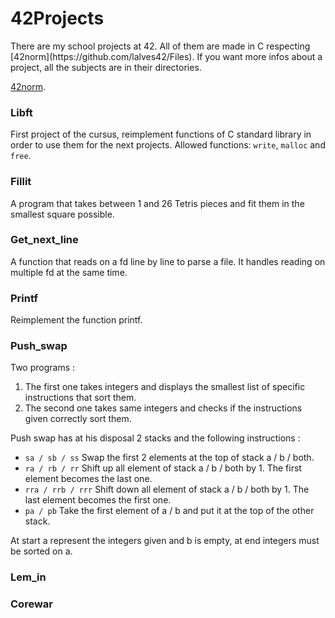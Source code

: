 <h1>42Projects</h1>
There are my school projects at 42. All of them are made in C respecting [42norm](https://github.com/lalves42/Files).
If you want more infos about a project, all the subjects are in their directories.

[42norm](https://github.com/gitpitch/gitpitch/wiki).

### Libft
First project of the cursus, reimplement functions of C standard library in order to use them for the next projects.
Allowed functions: `write`, `malloc` and `free`.

### Fillit
A program that takes between 1 and 26 Tetris pieces and fit them in the smallest square possible.

### Get_next_line
A function that reads on a fd line by line to parse a file. It handles reading on multiple fd at the same time.

### Printf
Reimplement the function printf.

### Push_swap
Two programs :
1. The first one takes integers and displays the smallest list of specific instructions that sort them.
2. The second one takes same integers and checks if the instructions given correctly sort them.

Push swap has at his disposal 2 stacks and the following instructions :
* `sa / sb / ss`      Swap the first 2 elements at the top of stack a / b / both.
* `ra / rb / rr`      Shift up all element of stack a / b / both by 1. The first element becomes the last one.
* `rra / rrb / rrr`   Shift down all element of stack a / b / both by 1. The last element becomes the first one.
* `pa / pb`           Take the first element of a / b and put it at the top of the other stack.

At start a represent the integers given and b is empty, at end integers must be sorted on a.

### Lem_in


### Corewar